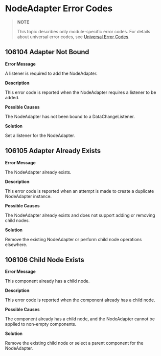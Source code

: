 # NodeAdapter Error Codes

> **NOTE**
>
> This topic describes only module-specific error codes. For details about universal error codes, see [Universal Error Codes](../errorcode-universal.md).

## 106104 Adapter Not Bound

**Error Message**

A listener is required to add the NodeAdapter.

**Description**

This error code is reported when the NodeAdapter requires a listener to be added.

**Possible Causes**

The NodeAdapter has not been bound to a DataChangeListener.

**Solution**

Set a listener for the NodeAdapter.

## 106105 Adapter Already Exists

**Error Message**

The NodeAdapter already exists.

**Description**

This error code is reported when an attempt is made to create a duplicate NodeAdapter instance.

**Possible Causes**

The NodeAdapter already exists and does not support adding or removing child nodes.

**Solution**

Remove the existing NodeAdapter or perform child node operations elsewhere.

## 106106 Child Node Exists

**Error Message**

This component already has a child node.

**Description**

This error code is reported when the component already has a child node.

**Possible Causes**

The component already has a child node, and the NodeAdapter cannot be applied to non-empty components.

**Solution**

Remove the existing child node or select a parent component for the NodeAdapter.
